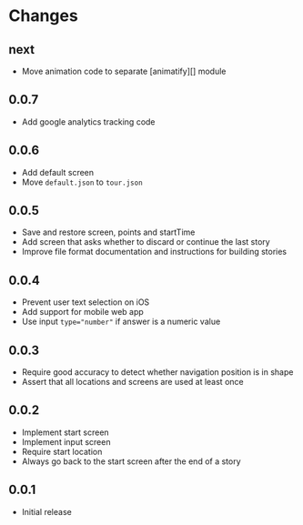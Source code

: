 # Changes

## next

- Move animation code to separate [animatify][] module

[animaitfy]: https://github.com/mantoni/animatify.js

## 0.0.7

- Add google analytics tracking code

## 0.0.6

- Add default screen
- Move `default.json` to `tour.json`

## 0.0.5

- Save and restore screen, points and startTime
- Add screen that asks whether to discard or continue the last story
- Improve file format documentation and instructions for building stories

## 0.0.4

- Prevent user text selection on iOS
- Add support for mobile web app
- Use input `type="number"` if answer is a numeric value

## 0.0.3

- Require good accuracy to detect whether navigation position is in shape
- Assert that all locations and screens are used at least once

## 0.0.2

- Implement start screen
- Implement input screen
- Require start location
- Always go back to the start screen after the end of a story

## 0.0.1

- Initial release
